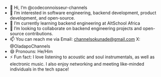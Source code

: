 - 👋 Hi, I’m @codeconnoisseur-channels
- 👀 I’m interested in software engineering, backend development, product development, and open-source.
- 🌱 I’m currently learning backend engineering at AltSchool Africa
- 💞️ I’m looking to collaborate on backend engineering projects and open-source contributions. 
- 📫 You can reach me via Email: channelsokunade@gmail.com X: @OladapoChannels
- 😄 Pronouns: He/Him
- ⚡ Fun fact: I love listening to acoustic and soul instrumentals, as well as electronic music. I also enjoy networking and meeting like-minded individuals in the tech space!

<!---
codeconnoisseur-channels/codeconnoisseur-channels is a ✨ special ✨ repository because its `README.md` (this file) appears on your GitHub profile.
You can click the Preview link to take a look at your changes.
--->
